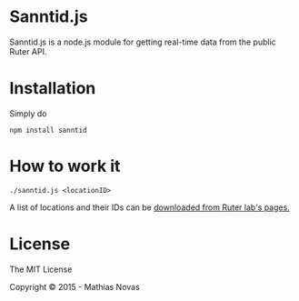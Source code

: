 Sanntid.js
==
Sanntid.js is a node.js module for getting real-time data from the public Ruter API.

# Installation
Simply do

    npm install sanntid

# How to work it

    ./sanntid.js <locationID>

A list of locations and their IDs can be [downloaded from Ruter lab's pages.](http://labs.trafikanten.no/how-to-use-the-api.aspx)

# License
The MIT License

Copyright &copy; 2015 - Mathias Novas
